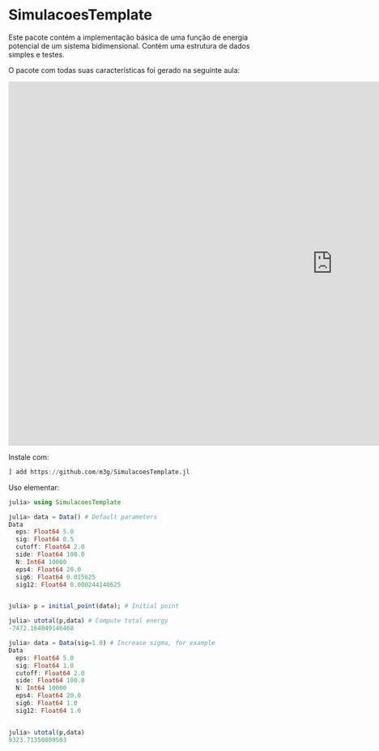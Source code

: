 # SimulacoesTemplate

Este pacote contém a implementação básica de uma função de energia
potencial de um sistema bidimensional. Contém uma estrutura de dados
simples e testes.  

O pacote com todas suas características foi gerado na seguinte aula:

<iframe width="1280" height="720"
src="https://www.youtube.com/embed/E5Jg4Wm9b7o" frameborder="0"
allow="accelerometer; autoplay; encrypted-media; gyroscope;
picture-in-picture" allowfullscreen></iframe>

Instale com:

```julia
] add https://github.com/m3g/SimulacoesTemplate.jl
```

Uso elementar:

```julia
julia> using SimulacoesTemplate

julia> data = Data() # Default parameters
Data
  eps: Float64 5.0
  sig: Float64 0.5
  cutoff: Float64 2.0
  side: Float64 100.0
  N: Int64 10000
  eps4: Float64 20.0
  sig6: Float64 0.015625
  sig12: Float64 0.000244140625


julia> p = initial_point(data); # Initial point

julia> utotal(p,data) # Compute total energy
-7472.164849146468

julia> data = Data(sig=1.0) # Increase sigma, for example
Data
  eps: Float64 5.0
  sig: Float64 1.0
  cutoff: Float64 2.0
  side: Float64 100.0
  N: Int64 10000
  eps4: Float64 20.0
  sig6: Float64 1.0
  sig12: Float64 1.0


julia> utotal(p,data)
9323.71350809503

```



